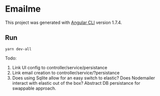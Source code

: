 # Emailme

This project was generated with [Angular CLI](https://github.com/angular/angular-cli) version 1.7.4.

## Run

`yarn dev-all`

Todo:

1. Link UI config to controller/service/persistance
2. Link email creation to controller/service/?persistance
3. Does using Sqlite allow for an easy switch to elastic? Does Nodemailer interact with elastic out of the box? Abstract DB persistance for swappable approach.
